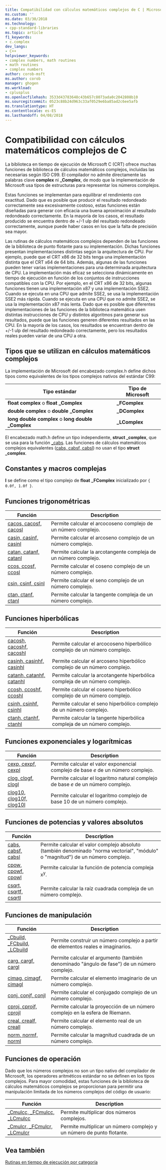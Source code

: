 ```yaml
---
title: Compatibilidad con cálculos matemáticos complejos de C | Microsoft Docs
ms.custom: ''
ms.date: 03/30/2018
ms.technology:
- cpp-standard-libraries
ms.topic: article
f1_keywords:
- c.complex
dev_langs:
- C++
helpviewer_keywords:
- complex numbers, math routines
- math routines
- complex numbers
author: corob-msft
ms.author: corob
manager: ghogen
ms.workload:
- cplusplus
ms.openlocfilehash: 3533d43783648c43b657c8073ada0c2042808b10
ms.sourcegitcommit: 0523c88b24d963c33af0529e6ba85ad2c6ee5afb
ms.translationtype: HT
ms.contentlocale: es-ES
ms.lasthandoff: 04/08/2018
---
```

# <a name="c-complex-math-support"></a>Compatibilidad con cálculos matemáticos complejos de C

La biblioteca en tiempo de ejecución de Microsoft C (CRT) ofrece muchas funciones de biblioteca de cálculos matemáticos complejos, incluidas las necesarias según ISO C99. El compilador no admite directamente las palabras clave **complex** ni **_Complex**, de modo que la implementación de Microsoft usa tipos de estructuras para representar los números complejos.

Estas funciones se implementan para equilibrar el rendimiento con exactitud. Dado que es posible que producir el resultado redondeado correctamente sea excesivamente costoso, estas funciones están diseñadas para generar con eficacia una buena aproximación al resultado redondeado correctamente. En la mayoría de los casos, el resultado producido se encuentra dentro de +/-1 ulp del resultado redondeado correctamente, aunque puede haber casos en los que la falta de precisión sea mayor.

Las rutinas de cálculos matemáticos complejos dependen de las funciones de la biblioteca de punto flotante para su implementación. Dichas funciones presentan implementaciones distintas según la arquitectura de CPU. Por ejemplo, puede que el CRT x86 de 32 bits tenga una implementación distinta que el CRT x64 de 64 bits. Además, algunas de las funciones pueden tener varias implementaciones para una determinada arquitectura de CPU. La implementación más eficaz se selecciona dinámicamente en tiempo de ejecución en función de los conjuntos de instrucciones compatibles con la CPU. Por ejemplo, en el CRT x86 de 32 bits, algunas funciones tienen una implementación x87 y una implementación SSE2. Cuando se ejecuta en una CPU que admite SSE2, se usa la implementación SSE2 más rápida. Cuando se ejecuta en una CPU que no admite SSE2, se usa la implementación x87 más lenta. Dado que es posible que diferentes implementaciones de las funciones de la biblioteca matemática usen distintas instrucciones de CPU y distintos algoritmos para generar sus resultados, puede que las funciones generen diferentes resultados en las CPU. En la mayoría de los casos, los resultados se encuentran dentro de +/-1 ulp del resultado redondeado correctamente, pero los resultados reales pueden variar de una CPU a otra.

## <a name="types-used-in-complex-math"></a>Tipos que se utilizan en cálculos matemáticos complejos

La implementación de Microsoft del encabezado complex.h define dichos tipos como equivalentes de los tipos complejos nativos del estándar C99:

|Tipo estándar|Tipo de Microsoft|
|-|-|
|**float complex** o **float _Complex**|**_FComplex**|
|**double complex** o **double _Complex**|**_DComplex**|
|**long double complex** o **long double _Complex**|**_LComplex**|

El encabezado math.h define un tipo independiente, **struct _complex**, que se usa para la función [_cabs](../c-runtime-library/reference/cabs.md). Las funciones de cálculos matemáticos complejos equivalentes ([cabs, cabsf, cabsl](../c-runtime-library/reference/cabs-cabsf-cabsl.md)) no usan el tipo **struct _complex**.

## <a name="complex-constants-and-macros"></a>Constantes y macros complejas

**I** se define como el tipo complejo de **float** **_FComplex** inicializado por `{ 0.0f, 1.0f }`.

## <a name="trigonometric-functions"></a>Funciones trigonométricas

|Función|Description|
|-|-|
|[cacos, cacosf, cacosl](../c-runtime-library/reference/cacos-cacosf-cacosl.md)|Permite calcular el arcocoseno complejo de un número complejo.|
|[casin, casinf, casinl](../c-runtime-library/reference/casin-casinf-casinl.md)|Permite calcular el arcoseno complejo de un número complejo.|
|[catan, catanf, catanl](../c-runtime-library/reference/catan-catanf-catanl.md)|Permite calcular la arcotangente compleja de un número complejo.|
|[ccos, ccosf, ccosl](../c-runtime-library/reference/ccos-ccosf-ccosl.md)|Permite calcular el coseno complejo de un número complejo.|
|[csin, csinf, csinl](../c-runtime-library/reference/csin-csinf-csinl.md)|Permite calcular el seno complejo de un número complejo.|
|[ctan, ctanf, ctanl](../c-runtime-library/reference/ctan-ctanf-ctanl.md)|Permite calcular la tangente compleja de un número complejo.|

## <a name="hyperbolic-functions"></a>Funciones hiperbólicas

|Función|Description|
|-|-|
|[cacosh, cacoshf, cacoshl](../c-runtime-library/reference/cacosh-cacoshf-cacoshl.md)|Permite calcular el arcocoseno hiperbólico complejo de un número complejo.|
|[casinh, casinhf, casinhl](../c-runtime-library/reference/casinh-casinhf-casinhl.md)|Permite calcular el arcoseno hiperbólico complejo de un número complejo.|
|[catanh, catanhf, catanhl](../c-runtime-library/reference/catanh-catanhf-catanhl.md)|Permite calcular la arcotangente hiperbólica compleja de un número complejo.|
|[ccosh, ccoshf, ccoshl](../c-runtime-library/reference/ccosh-ccoshf-ccoshl.md)|Permite calcular el coseno hiperbólico complejo de un número complejo.|
|[csinh, csinhf, csinhl](../c-runtime-library/reference/csinh-csinhf-csinhl.md)|Permite calcular el seno hiperbólico complejo de un número complejo.|
|[ctanh, ctanhf, ctanhl](../c-runtime-library/reference/ctanh-ctanhf-ctanhl.md)|Permite calcular la tangente hiperbólica compleja de un número complejo.|

## <a name="exponential-and-logarithmic-functions"></a>Funciones exponenciales y logarítmicas

|Función|Description|
|-|-|
|[cexp, cexpf, cexpl](../c-runtime-library/reference/cexp-cexpf-cexpl.md)|Permite calcular el valor exponencial complejo de base *e* de un número complejo.|
|[clog, clogf, clogl](../c-runtime-library/reference/clog-clogf-clogl.md)|Permite calcular el logaritmo natural complejo de base *e* de un número complejo.|
|[clog10, clog10f, clog10l](../c-runtime-library/reference/clog10-clog10f-clog10l.md)|Permite calcular el logaritmo complejo de base 10 de un número complejo.|

## <a name="power-and-absolute-value-functions"></a>Funciones de potencias y valores absolutos

|Función|Description|
|-|-|
|[cabs, cabsf, cabsl](../c-runtime-library/reference/cabs-cabsf-cabsl.md)|Permite calcular el valor complejo absoluto (también denominado "norma vectorial", "módulo" o "magnitud") de un número complejo.|
|[cpow, cpowf, cpowl](../c-runtime-library/reference/cpow-cpowf-cpowl.md)|Permite calcular la función de potencia compleja x<sup>y</sup>.|
|[csqrt, csqrtf, csqrtl](../c-runtime-library/reference/csqrt-csqrtf-csqrtl.md)|Permite calcular la raíz cuadrada compleja de un número complejo.|

## <a name="manipulation-functions"></a>Funciones de manipulación

|Función|Description|
|-|-|
|[_Cbuild, _FCbuild, _LCbuild](../c-runtime-library/reference/cbuild-fcbuild-lcbuild.md)|Permite construir un número complejo a partir de elementos reales e imaginarios.|
|[carg, cargf, cargl](../c-runtime-library/reference/carg-cargf-cargl.md)|Permite calcular el argumento (también denominado "ángulo de fase") de un número complejo.|
|[cimag, cimagf, cimagl](../c-runtime-library/reference/cimag-cimagf-cimagl.md)|Permite calcular el elemento imaginario de un número complejo.|
|[conj, conjf, conjl](../c-runtime-library/reference/conj-conjf-conjl.md)|Permite calcular el conjugado complejo de un número complejo.|
|[cproj, cprojf, cprojl](../c-runtime-library/reference/cproj-cprojf-cprojl.md)|Permite calcular la proyección de un número complejo en la esfera de Riemann.|
|[creal, crealf, creall](../c-runtime-library/reference/creal-crealf-creall.md)|Permite calcular el elemento real de un número complejo.|
|[norm, normf, norml](../c-runtime-library/reference/norm-normf-norml1.md)|Permite calcular la magnitud cuadrada de un número complejo.|

## <a name="operation-functions"></a>Funciones de operación

Dado que los números complejos no son un tipo nativo del compilador de Microsoft, los operadores aritméticos estándar no se definen en los tipos complejos. Para mayor comodidad, estas funciones de la biblioteca de cálculos matemáticos complejos se proporcionan para permitir una manipulación limitada de los números complejos del código de usuario:

|Función|Description|
|-|-|
|[_Cmulcc, _FCmulcc, _LCmulcc](../c-runtime-library/reference/cmulcc-fcmulcc-lcmulcc.md)|Permite multiplicar dos números complejos.|
|[_Cmulcr, _FCmulcr, _LCmulcr](../c-runtime-library/reference/cmulcr-fcmulcr-lcmulcr.md)|Permite multiplicar un número complejo y un número de punto flotante.|

## <a name="see-also"></a>Vea también

[Rutinas en tiempo de ejecución por categoría](../c-runtime-library/run-time-routines-by-category.md)